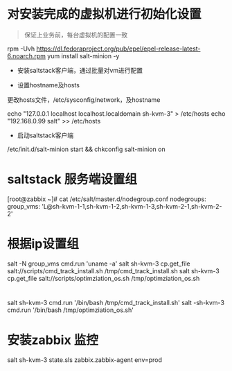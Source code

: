 # 对安装完成的虚拟机进行初始化设置

> 保证上业务前，每台虚拟机的配置一致

rpm -Uvh https://dl.fedoraproject.org/pub/epel/epel-release-latest-6.noarch.rpm
yum install salt-minion -y

- 安装saltstack客户端，通过批量对vm进行配置

- 设置hostname及hosts

更改hosts文件，/etc/sysconfig/network，及hostname

echo "127.0.0.1   localhost localhost.localdomain sh-kvm-3" > /etc/hosts
echo "192.168.0.99 salt" >> /etc/hosts


- 启动saltstack客户端


/etc/init.d/salt-minion start && chkconfig salt-minion on

# saltstack 服务端设置组
[root@zabbix ~]# cat /etc/salt/master.d/nodegroup.conf
nodegroups:
   group_vms: 'L@sh-kvm-1-1,sh-kvm-1-2,sh-kvm-1-3,sh-kvm-2-1,sh-kvm-2-2'

# 根据ip设置组
salt -N group_vms cmd.run 'uname -a'
salt sh-kvm-3 cp.get_file salt://scripts/cmd_track_install.sh /tmp/cmd_track_install.sh
salt sh-kvm-3 cp.get_file salt://scripts/optimziation_os.sh /tmp/optimziation_os.sh

#
salt sh-kvm-3 cmd.run '/bin/bash /tmp/cmd_track_install.sh'
salt -sh-kvm-3 cmd.run '/bin/bash /tmp/optimziation_os.sh'

# 安装zabbix 监控
salt sh-kvm-3 state.sls zabbix.zabbix-agent env=prod
